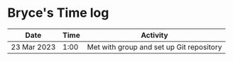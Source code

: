 # Bryce's Time log

| Date | Time | Activity |
---|---|---
23 Mar 2023 | 1:00 | Met with group and set up Git repository